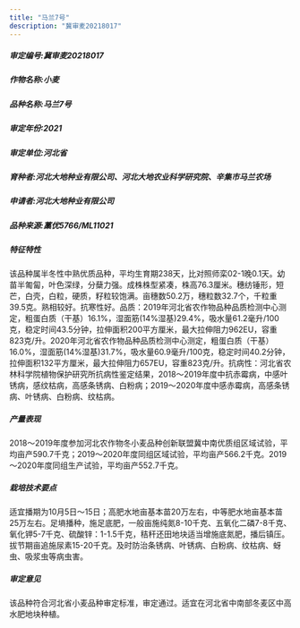 ```yaml
---
title: "马兰7号"
description: "冀审麦20218017"
---
```

##### 审定编号:冀审麦20218017

##### 作物名称:小麦

##### 品种名称:马兰7号

##### 审定年份:2021

##### 审定单位:河北省

##### 育种者:河北大地种业有限公司、河北大地农业科学研究院、辛集市马兰农场

##### 申请者:河北大地种业有限公司

##### 品种来源:藁优5766/ML11021

##### 特征特性
该品种属半冬性中熟优质品种，平均生育期238天，比对照师栾02-1晚0.1天。幼苗半匍匐，叶色深绿，分蘖力强。成株株型紧凑，株高76.3厘米。穗纺锤形，短芒，白壳，白粒，硬质，籽粒较饱满。亩穗数50.2万，穗粒数32.7个，千粒重39.5克。熟相较好。抗寒性好。品质：2019年河北省农作物品种品质检测中心测定，粗蛋白质（干基）16.1%，湿面筋(14%湿基)29.4%，吸水量61.2毫升/100克，稳定时间43.5分钟，拉伸面积200平方厘米，最大拉伸阻力962EU，容重823克/升。2020年河北省农作物品种品质检测中心测定，粗蛋白质（干基）16.0%，湿面筋(14%湿基)31.7%，吸水量60.9毫升/100克，稳定时间40.2分钟，拉伸面积132平方厘米，最大拉伸阻力657EU，容重823克/升。抗病性：河北省农林科学院植物保护研究所抗病性鉴定结果，2018～2019年度中抗赤霉病，中感叶锈病，感纹枯病，高感条锈病、白粉病；2019～2020年度中感赤霉病，高感条锈病、叶锈病、白粉病、纹枯病。

##### 产量表现
2018～2019年度参加河北农作物冬小麦品种创新联盟冀中南优质组区域试验，平均亩产590.7千克；2019～2020年度同组区域试验，平均亩产566.2千克。2019～2020年度同组生产试验，平均亩产552.7千克。

##### 栽培技术要点
适宜播期为10月5日～15日；高肥水地亩基本苗20万左右，中等肥水地亩基本苗25万左右。足墒播种，施足底肥，一般亩施纯氮8-10千克、五氧化二磷7-8千克、氧化钾5-7千克、硫酸锌：1-1.5千克，秸秆还田地块适当增施底氮肥，播后镇压。拔节期亩追施尿素15-20千克。及时防治条锈病、叶锈病、白粉病、纹枯病、蚜虫、吸浆虫等病虫害。

##### 审定意见
该品种符合河北省小麦品种审定标准，审定通过。适宜在河北省中南部冬麦区中高水肥地块种植。
